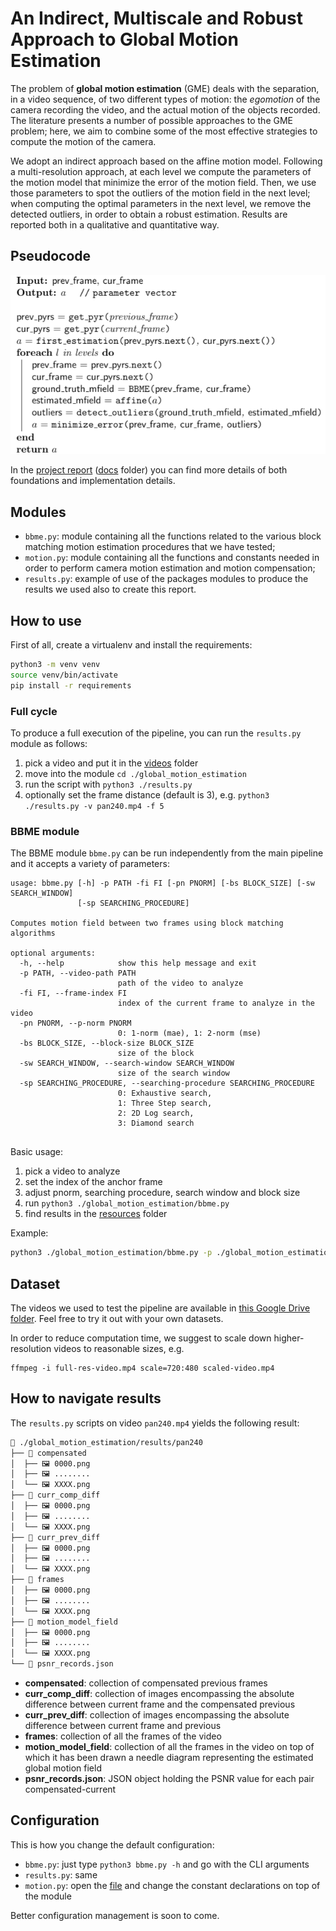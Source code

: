 # An Indirect, Multiscale and Robust Approach to Global Motion Estimation
The problem of __global motion estimation__ (GME) deals with the separation, in a video sequence, of two different types of motion: the _egomotion_ of the camera recording the video, and the actual motion of the objects recorded. The literature presents a number of possible approaches to the GME problem; here, we aim to combine some of the most effective strategies to compute the motion of the camera. 

We adopt an indirect approach based on the affine motion model. Following a multi-resolution approach, at each level we compute the parameters of the motion model that minimize the error of the motion field. Then, we use those parameters to spot the outliers of the motion field in the next level; when computing the optimal parameters in the next level, we remove the detected outliers, in order to obtain a robust estimation.
Results are reported both in a qualitative and quantitative way. 

## Pseudocode

![Procedure pseudocode](./docs/assets/images/algorithm.png)

In the [project report](docs/report/main.pdf) ([docs](docs) folder) you can find more details of both foundations and implementation details.

## Modules
* `bbme.py`: module containing all the functions related to the various block matching motion estimation procedures that we have tested;
* `motion.py`: module containing all the functions and constants needed in order to perform camera motion estimation and motion compensation;
* `results.py`: example of use of the packages modules to produce the results we used also to create this report.

## How to use
First of all, create a virtualenv and install the requirements:
```bash
python3 -m venv venv
source venv/bin/activate
pip install -r requirements
```
### Full cycle
To produce a full execution of the pipeline, you can run the `results.py` module as follows:

1. pick a video and put it in the [videos](global_motion_estimation/resources/videos/) folder
2. move into the module `cd ./global_motion_estimation`
3. run the script with `python3 ./results.py`
4. optionally set the frame distance (default is 3), e.g. `python3 ./results.py -v pan240.mp4 -f 5` 


### BBME module
The BBME module `bbme.py` can be run independently from the main pipeline and it accepts a variety of parameters:
```batch
usage: bbme.py [-h] -p PATH -fi FI [-pn PNORM] [-bs BLOCK_SIZE] [-sw SEARCH_WINDOW]
               [-sp SEARCHING_PROCEDURE]

Computes motion field between two frames using block matching algorithms

optional arguments:
  -h, --help            show this help message and exit
  -p PATH, --video-path PATH
                        path of the video to analyze
  -fi FI, --frame-index FI
                        index of the current frame to analyze in the video
  -pn PNORM, --p-norm PNORM
                        0: 1-norm (mae), 1: 2-norm (mse)
  -bs BLOCK_SIZE, --block-size BLOCK_SIZE
                        size of the block
  -sw SEARCH_WINDOW, --search-window SEARCH_WINDOW
                        size of the search window
  -sp SEARCHING_PROCEDURE, --searching-procedure SEARCHING_PROCEDURE
                        0: Exhaustive search,
                        1: Three Step search, 
                        2: 2D Log search, 
                        3: Diamond search


```
Basic usage:
1. pick a video to analyze
2. set the index of the anchor frame
3. adjust pnorm, searching procedure, search window and block size
4. run `python3 ./global_motion_estimation/bbme.py` 
5. find results in the [resources](global_motion_estimation/resources) folder

Example:
```bash
python3 ./global_motion_estimation/bbme.py -p ./global_motion_estimation/resources/videos/pan240.mp4 -fi 10 -bs 12 -sw 12 -sp 3
```

## Dataset
The videos we used to test the pipeline are available in [this Google Drive folder](https://drive.google.com/drive/folders/1gZisWe4DEWpb_CoHkTi6OKnxhl5Ca_mT?usp=sharing). Feel free to try it out with your own datasets.

In order to reduce computation time, we suggest to scale down higher-resolution videos to reasonable sizes, e.g.
```batch
ffmpeg -i full-res-video.mp4 scale=720:480 scaled-video.mp4
```

## How to navigate results
The `results.py` scripts on video `pan240.mp4`  yields the following result:
```bash
📁 ./global_motion_estimation/results/pan240
├── 📁 compensated
│  ├── 🖼️ 0000.png
│  ├── 🖼️ ........
│  └── 🖼️ XXXX.png
├── 📁 curr_comp_diff
│  ├── 🖼️ 0000.png
│  ├── 🖼️ ........
│  └── 🖼️ XXXX.png
├── 📁 curr_prev_diff
│  ├── 🖼️ 0000.png
│  ├── 🖼️ ........
│  └── 🖼️ XXXX.png
├── 📁 frames
│  ├── 🖼️ 0000.png
│  ├── 🖼️ ........
│  └── 🖼️ XXXX.png
├── 📁 motion_model_field
│  ├── 🖼️ 0000.png
│  ├── 🖼️ ........
│  └── 🖼️ XXXX.png
└── 📄 psnr_records.json
```

* **compensated**: collection of compensated previous frames
* **curr_comp_diff**: collection of images encompassing the absolute difference between current frame and the compensated previous
* **curr_prev_diff**: collection of images encompassing the absolute difference between current frame and previous
* **frames**: collection of all the frames of the video
* **motion_model_field**: collection of all the frames in the video on top of which it has been drawn a needle diagram representing the estimated global motion field
* **psnr_records.json**: JSON object holding the PSNR value for each pair compensated-current


## Configuration
This is how you change the default configuration:
* `bbme.py`: just type `python3 bbme.py -h` and go with the CLI arguments
* `results.py`: same 
* `motion.py`: open the [file](global_motion_estimation/motion.py) and change the constant declarations on top of the module

Better configuration management is soon to come.